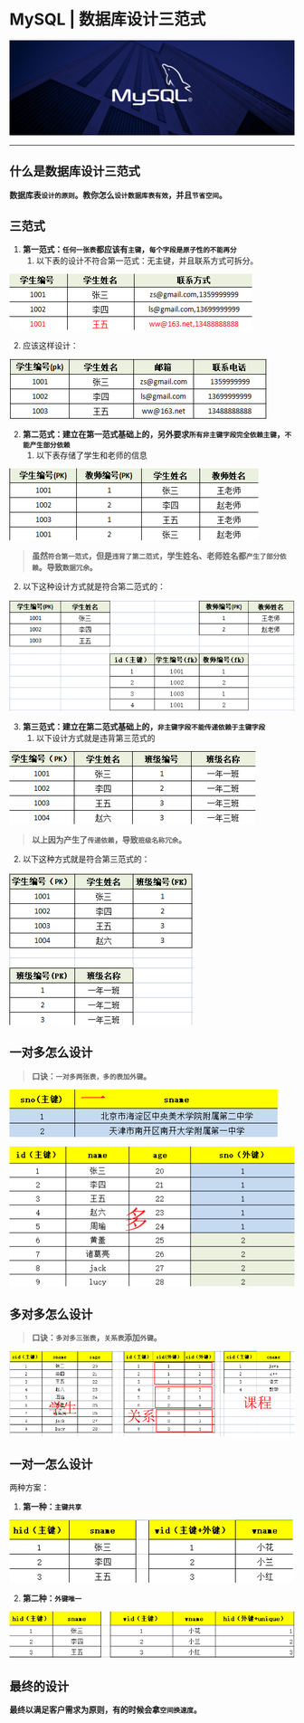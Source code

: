 # MySQL | 数据库设计三范式

![MySQL安装教程](./MySQL安装教程/MySQL.png)

---

## 什么是数据库设计三范式

**数据库表`设计的原则`。教你怎么`设计数据库表有效`，并且`节省空间`。**

## 三范式

1. **第一范式：`任何一张表`都应该有`主键`，`每个字段是原子性的不能再分`**
   1. 以下表的设计不符合第一范式：无主键，并且联系方式可拆分。

![第一范式-无主键-可拆分](./数据库设计三范式/第一范式-无主键-可拆分.png)

   2. 应该这样设计：

![第一范式-有主键-不可拆分](./数据库设计三范式/第一范式-有主键-不可拆分.png)

2. **第二范式：建立在第一范式基础上的，另外要求`所有非主键字段完全依赖主键`，`不能产生部分依赖`**
   1. 以下表存储了学生和老师的信息

![复合主键-导致数据冗余](./数据库设计三范式/复合主键-导致数据冗余.png)

> **虽然`符合第一范式`，但是`违背了第二范式`，学生姓名、老师姓名都`产生了部分依赖`。导致`数据冗余`。**

   2. 以下这种设计方式就是符合第二范式的：

![分表连接查询-解决数据冗余](./数据库设计三范式/分表连接查询-解决数据冗余.png)

3. **第三范式：建立在第二范式基础上的，`非主键字段不能传递依赖于主键字段`**
   1. 以下设计方式就是违背第三范式的

![非主键字段-传递依赖于主键](./数据库设计三范式/非主键字段-传递依赖于主键.png)
> **以上因为产生了`传递依赖`，导致`班级名称冗余`。**

   2. 以下这种方式就是符合第三范式的：

![分表连接查询-解决传递依赖主键](./数据库设计三范式/分表连接查询-解决传递依赖主键.png)


## 一对多怎么设计

> **口诀：`一对多两张表，多的表加外键`。**

![一对多设计-一](./数据库设计三范式/一对多设计-一.png)

![一对多设计-多](./数据库设计三范式/一对多设计-多.png)

## 多对多怎么设计

> **口诀：`多对多三张表`，`关系表`添加`外键`。**

![多对多设计-关系表添加外键](./数据库设计三范式/多对多设计-关系表添加外键.png)

## 一对一怎么设计

两种方案：

1. **第一种：`主键共享`**

![主键共享](./数据库设计三范式/主键共享.png)

2. **第二种：`外键唯一`**

![外键唯一](./数据库设计三范式/外键唯一.png)

## 最终的设计

**最终以满足客户需求为原则，有的时候会拿`空间换速度`。**